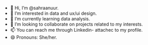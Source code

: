 - 👋 Hi, I’m @sahraanuur.
- 👀 I’m interested in data and ux/ui design.
- 🌱 I’m currently learning data analysis.
- 💞️ I’m looking to collaborate on projects related to my interests.
- 📫 You can reach me through Linkedin- attachec to my profile.
- 😄 Pronouns: She/her.


<!---
sahraanuur/sahraanuur is a ✨ special ✨ repository because its `README.md` (this file) appears on your GitHub profile.
You can click the Preview link to take a look at your changes.
--->
